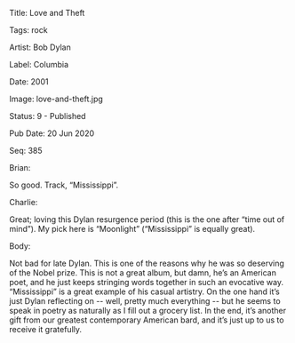 Title:  Love and Theft

Tags:   rock

Artist: Bob Dylan

Label:  Columbia

Date:   2001

Image:  love-and-theft.jpg

Status: 9 - Published

Pub Date: 20 Jun 2020

Seq:    385

Brian: 

So good. Track, “Mississippi”. 


Charlie: 

Great; loving this Dylan resurgence period (this is the one after “time out of mind”). My pick here is “Moonlight” (“Mississippi” is equally great).


Body: 

Not bad for late Dylan. This is one of the reasons why he was so deserving of the Nobel prize. This is not a great album, but damn, he’s an American poet, and he just keeps stringing words together in such an evocative way. “Mississippi” is a great example of his casual artistry. On the one hand it’s just Dylan reflecting on -- well, pretty much everything -- but he seems to speak in poetry as naturally as I fill out a grocery list. In the end, it’s another gift from our greatest contemporary American bard, and it’s just up to us to receive it gratefully. 

